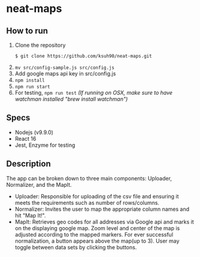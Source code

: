 # neat-maps

## How to run
1. Clone the repository
    ```
    $ git clone https://github.com/ksuh90/neat-maps.git
    ```
2. ```mv src/config-sample.js src/config.js```
3. Add google maps api key in src/config.js 
4. ```npm install```
5. ```npm run start```
6. For testing, ```npm run test``` _(If running on OSX, make sure to have watchman installed "brew install watchman")_

## Specs
- Nodejs (v9.9.0)
- React 16
- Jest, Enzyme for testing

## Description
The app can be broken down to three main components: Uploader, Normalizer, and the MapIt. 
- Uploader: Responsible for uploading of the csv file and ensuring it meets the requirements such as number of rows/columns. 
- Normalizer: Invites the user to map the appropriate column names and hit "Map It!".
- MapIt: Retrieves geo codes for all addresses via Google api and marks it on the displaying google map. Zoom level and center of the map is adjusted according to the mapped markers. For ever successful normalization, a button appears above the map(up to 3). User may toggle between data sets by clicking the buttons.
